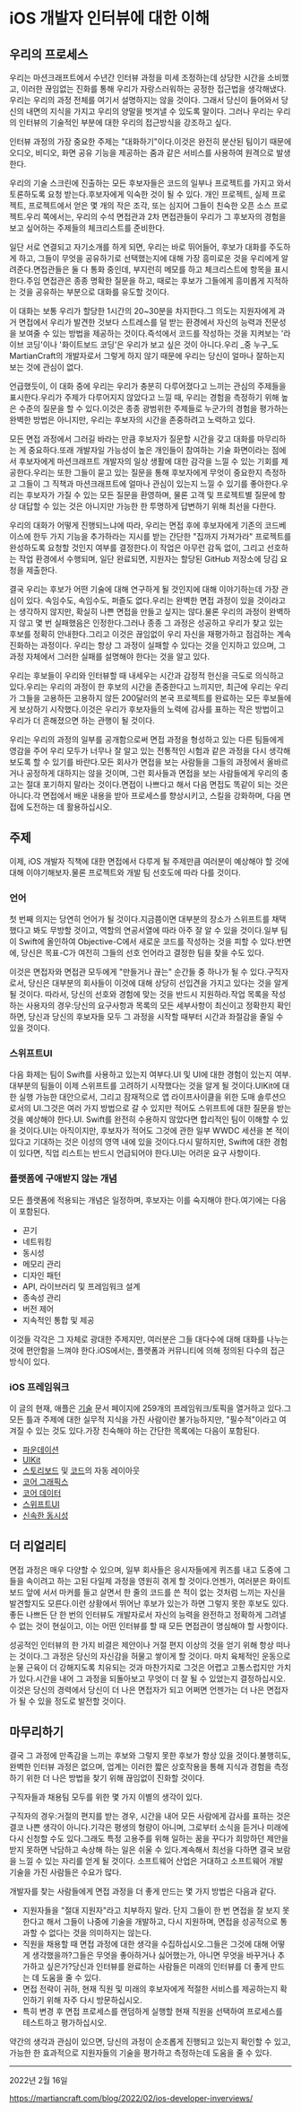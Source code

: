 # iOS 개발자 인터뷰에 대한 이해

## 우리의 프로세스

우리는 마션크래프트에서 수년간 인터뷰 과정을 미세 조정하는데 상당한 시간을 소비했고, 이러한 끊임없는 진화를 통해 우리가 자랑스러워하는 공정한 접근법을 생각해냈다.우리는 우리의 과정 전체를 여기서 설명하지는 않을 것이다. 그래서 당신이 들어와서 당신의 내면의 지식을 가지고 우리의 양말을 벗겨낼 수 있도록 말이다. 그러나 우리는 우리의 인터뷰의 기술적인 부분에 대한 우리의 접근방식을 강조하고 싶다.

인터뷰 과정의 가장 중요한 주제는 "대화하기"이다.이것은 완전히 분산된 팀이기 때문에 오디오, 비디오, 화면 공유 기능을 제공하는 줌과 같은 서비스를 사용하여 원격으로 발생한다.

우리의 기술 스크린에 진출하는 모든 후보자들은 코드의 일부나 프로젝트를 가지고 와서 토론하도록 요청 받는다.후보자에게 익숙한 것이 될 수 있다. 개인 프로젝트, 실제 프로젝트, 프로젝트에서 얻은 몇 개의 작은 조각, 또는 심지어 그들이 친숙한 오픈 소스 프로젝트.우리 쪽에서는, 우리의 수석 면접관과 2차 면접관들이 우리가 그 후보자의 경험을 보고 싶어하는 주제들의 체크리스트를 준비한다.

일단 서로 연결되고 자기소개를 하게 되면, 우리는 바로 뛰어들어, 후보가 대화를 주도하게 하고, 그들이 무엇을 공유하기로 선택했는지에 대해 가장 흥미로운 것을 우리에게 알려준다.면접관들은 둘 다 통화 중인데, 부지런히 메모를 하고 체크리스트에 항목을 표시한다.주임 면접관은 종종 명확한 질문을 하고, 때로는 후보가 그들에게 흥미롭게 지적하는 것을 공유하는 부분으로 대화를 유도할 것이다.

이 대화는 보통 우리가 할당한 1시간의 20~30분을 차지한다.그 의도는 지원자에게 과거 면접에서 우리가 발견한 것보다 스트레스를 덜 받는 환경에서 자신의 능력과 전문성을 보여줄 수 있는 방법을 제공하는 것이다.즉석에서 코드를 작성하는 것을 지켜보는 '라이브 코딩'이나 '화이트보드 코딩'은 우리가 보고 싶은 것이 아니다.우리 _중 누구_도 MartianCraft의 개발자로서 그렇게 하지 않기 때문에 우리는 당신이 얼마나 잘하는지 보는 것에 관심이 없다.

언급했듯이, 이 대화 중에 우리는 우리가 충분히 다루어졌다고 느끼는 관심의 주제들을 표시한다.우리가 주제가 다루어지지 않았다고 느낄 때, 우리는 경험을 측정하기 위해 높은 수준의 질문을 할 수 있다.이것은 종종 광범위한 주제들로 누군가의 경험을 평가하는 완벽한 방법은 아니지만, 우리는 후보자의 시간을 존중하려고 노력하고 있다.

모든 면접 과정에서 그러길 바라는 만큼 후보자가 질문할 시간을 갖고 대화를 마무리하는 게 중요하다.또래 개발자일 가능성이 높은 개인들이 참여하는 기술 화면이라는 점에서 후보자에게 마션크래프트 개발자의 일상 생활에 대한 감각을 느낄 수 있는 기회를 제공한다.우리는 또한 그들이 묻고 있는 질문을 통해 후보자에게 무엇이 중요한지 측정하고 그들이 그 직책과 마션크래프트에 얼마나 관심이 있는지 느낄 수 있기를 좋아한다.우리는 후보자가 가질 수 있는 모든 질문을 환영하며, 물론 고객 및 프로젝트별 질문에 항상 대답할 수 있는 것은 아니지만 가능한 한 투명하게 답변하기 위해 최선을 다한다.

우리의 대화가 어떻게 진행되느냐에 따라, 우리는 면접 후에 후보자에게 기존의 코드베이스에 한두 가지 기능을 추가하라는 지시를 받는 간단한 "집까지 가져가라" 프로젝트를 완성하도록 요청할 것인지 여부를 결정한다.이 작업은 아무런 감독 없이, 그리고 선호하는 작업 환경에서 수행되며, 일단 완료되면, 지원자는 할당된 GitHub 저장소에 당김 요청을 제출한다.

결국 우리는 후보가 어떤 기술에 대해 연구하게 될 것인지에 대해 이야기하는데 가장 관심이 있다. 속임수도, 속임수도, 퍼즐도 없다.우리는 완벽한 면접 과정이 있을 것이라고는 생각하지 않지만, 확실히 나쁜 면접을 만들고 싶지는 않다.물론 우리의 과정이 완벽하지 않고 몇 번 실패했음은 인정한다.그러나 종종 그 과정은 성공하고 우리가 찾고 있는 후보를 정확히 안내한다.그리고 이것은 끊임없이 우리 자신을 재평가하고 점검하는 계속 진화하는 과정이다. 우리는 항상 그 과정이 실패할 수 있다는 것을 인지하고 있으며, 그 과정 자체에서 그러한 실패를 설명해야 한다는 것을 알고 있다.

우리는 후보들이 우리와 인터뷰할 때 내세우는 시간과 감정적 헌신을 극도로 의식하고 있다.우리는 우리의 과정이 한 후보의 시간을 존중한다고 느끼지만, 최근에 우리는 우리가 그들을 고용하든 고용하지 않든 200달러의 본국 프로젝트를 완료하는 모든 후보들에게 보상하기 시작했다.이것은 우리가 후보자들의 노력에 감사를 표하는 작은 방법이고 우리가 더 흔해졌으면 하는 관행이 될 것이다.

우리는 우리의 과정의 일부를 공개함으로써 면접 과정을 형성하고 있는 다른 팀들에게 영감을 주어 우리 모두가 너무나 잘 알고 있는 전통적인 시험과 같은 과정을 다시 생각해보도록 할 수 있기를 바란다.모든 회사가 면접을 보는 사람들을 그들의 과정에서 올바르거나 공정하게 대하지는 않을 것이며, 그런 회사들과 면접을 보는 사람들에게 우리의 충고는 절대 포기하지 말라는 것이다.면접이 나쁘다고 해서 다음 면접도 똑같이 되는 것은 아니다.각 면접에서 배운 내용을 받아 프로세스를 향상시키고, 스킬을 강화하며, 다음 면접에 도전하는 데 활용하십시오.

## 주제

이제, iOS 개발자 직책에 대한 면접에서 다루게 될 주제만큼 여러분이 예상해야 할 것에 대해 이야기해보자.물론 프로젝트와 개발 팀 선호도에 따라 다를 것이다.

### 언어

첫 번째 의지는 당연히 언어가 될 것이다.지금쯤이면 대부분의 장소가 스위프트를 채택했다고 봐도 무방할 것이고, 역할의 연공서열에 따라 아주 잘 알 수 있을 것이다.일부 팀이 Swift에 올인하여 Objective-C에서 새로운 코드를 작성하는 것을 피할 수 있다.반면에, 당신은 목표-C가 여전히 그들의 선호 언어라고 결정한 팀을 찾을 수도 있다.

이것은 면접자와 면접관 모두에게 "만들거나 끊는" 순간들 중 하나가 될 수 있다.구직자로서, 당신은 대부분의 회사들이 이것에 대해 상당히 선입견을 가지고 있다는 것을 알게 될 것이다. 따라서, 당신의 선호와 경험에 맞는 것을 반드시 지원하라.작업 목록을 작성하는 사용자의 경우:당신의 요구사항과 목록의 모든 세부사항이 최신이고 정확한지 확인하면, 당신과 당신의 후보자들 모두 그 과정을 시작할 때부터 시간과 좌절감을 줄일 수 있을 것이다.

### 스위프트UI

다음 화제는 팀이 Swift를 사용하고 있는지 여부다.UI 및 UI에 대한 경험이 있는지 여부.대부분의 팀들이 이제 스위프트를 고려하기 시작했다는 것을 알게 될 것이다.UIKit에 대한 실행 가능한 대안으로서, 그리고 잠재적으로 앱 라이프사이클을 위한 도매 솔루션으로서의 UI.그것은 여러 가지 방법으로 갈 수 있지만 적어도 스위프트에 대한 질문을 받는 것을 예상해야 한다.UI. Swift를 완전히 수용하지 않았다면 합리적인 팀이 이해할 수 있을 것이다.UI는 아직이지만, 후보자가 적어도 그것에 관한 일부 WWDC 세션을 본 적이 있다고 기대하는 것은 이성의 영역 내에 있을 것이다.다시 말하지만, Swift에 대한 경험이 있다면, 직업 리스트는 반드시 언급되어야 한다.UI는 어려운 요구 사항이다.

### 플랫폼에 구애받지 않는 개념

모든 플랫폼에 적용되는 개념은 일정하며, 후보자는 이를 숙지해야 한다.여기에는 다음이 포함된다.

-   끈기
-   네트워킹
-   동시성
-   메모리 관리
-   디자인 패턴
-   API, 라이브러리 및 프레임워크 설계
-   종속성 관리
-   버전 제어
-   지속적인 통합 및 제공

이것들 각각은 그 자체로 광대한 주제지만, 여러분은 그들 대다수에 대해 대화를 나누는 것에 편안함을 느껴야 한다.iOS에서는, 플랫폼과 커뮤니티에 의해 정의된 다수의 접근방식이 있다.

### iOS 프레임워크

이 글의 현재, 애플은 [기술](https://papago.naver.net/apis/site/proxy?url=https%3A%2F%2Fdeveloper.apple.com%2Fdocumentation%2Ftechnologies) 문서 페이지에 259개의 프레임워크/토픽을 열거하고 있다.그 모든 틀과 주제에 대한 실무적 지식을 가진 사람이란 불가능하지만, "필수적"이라고 여겨질 수 있는 것도 있다.가장 친숙해야 하는 간단한 목록에는 다음이 포함된다.

-   [파운데이션](https://papago.naver.net/apis/site/proxy?url=https%3A%2F%2Fdeveloper.apple.com%2Fdocumentation%2Ffoundation)
-   [UIKit](https://papago.naver.net/apis/site/proxy?url=https%3A%2F%2Fdeveloper.apple.com%2Fdocumentation%2Fuikit)
-   [스토리보드](https://papago.naver.net/apis/site/proxy?url=https%3A%2F%2Fdeveloper.apple.com%2Ftutorials%2Fapp-dev-training%2Fsetting-constraints-with-auto-layout) 및 [코드](https://papago.naver.net/apis/site/proxy?url=https%3A%2F%2Fdeveloper.apple.com%2Fdocumentation%2Fuikit%2Fview_layout)의 자동 레이아웃
-   [코어 그래픽스](https://papago.naver.net/apis/site/proxy?url=https%3A%2F%2Fdeveloper.apple.com%2Fdocumentation%2Fcoregraphics)
-   [코어 데이터](https://papago.naver.net/apis/site/proxy?url=https%3A%2F%2Fdeveloper.apple.com%2Fdocumentation%2Fcoredata%2F)
-   [스위프트UI](https://papago.naver.net/apis/site/proxy?url=https%3A%2F%2Fdeveloper.apple.com%2Fdocumentation%2Fswiftui%2F)
-   [신속한 동시성](https://papago.naver.net/apis/site/proxy?url=https%3A%2F%2Fdocs.swift.org%2Fswift-book%2FLanguageGuide%2FConcurrency.html)

## 더 리얼리티

면접 과정은 매우 다양할 수 있으며, 일부 회사들은 응시자들에게 퀴즈를 내고 도중에 그들을 속이려고 하는 고된 다일제 과정을 영원히 겪게 할 것이다.언젠가, 여러분은 화이트보드 앞에 서서 마커를 들고 살면서 한 줄의 코드를 쓴 적이 없는 것처럼 느끼는 자신을 발견할지도 모른다.이런 상황에서 뛰어난 후보가 있는가 하면 그렇지 못한 후보도 있다.좋든 나쁘든 단 한 번의 인터뷰도 개발자로서 자신의 능력을 완전하고 정확하게 그려낼 수 없는 것이 현실이고, 이는 어떤 인터뷰를 할 때 모든 면접관이 명심해야 할 사항이다.

성공적인 인터뷰의 한 가지 비결은 제안이나 거절 편지 이상의 것을 얻기 위해 항상 떠나는 것이다.그 과정은 당신의 자신감을 허물고 쌓이게 할 것이다. 마치 육체적인 운동으로 눈물 근육이 더 강해지도록 치유되는 것과 마찬가지로 그것은 어렵고 고통스럽지만 가치가 있다.시간을 내어 그 과정을 되돌아보고 무엇이 더 잘 될 수 있었는지 결정하십시오.이것은 당신의 경력에서 당신이 더 나은 면접자가 되고 어쩌면 언젠가는 더 나은 면접자가 될 수 있을 정도로 발전할 것이다.

## 마무리하기

결국 그 과정에 만족감을 느끼는 후보와 그렇지 못한 후보가 항상 있을 것이다.불행히도, 완벽한 인터뷰 과정은 없으며, 업계는 이러한 짧은 상호작용을 통해 지식과 경험을 측정하기 위한 더 나은 방법을 찾기 위해 끊임없이 진화할 것이다.

구직자들과 채용팀 모두를 위한 몇 가지 이별의 생각이 있다.

구직자의 경우:거절의 편지를 받는 경우, 시간을 내어 모든 사람에게 감사를 표하는 것은 결코 나쁜 생각이 아니다.기각은 평생의 형량이 아니며, 그로부터 소식을 듣거나 미래에 다시 신청할 수도 있다.그래도 특정 고용주를 위해 일하는 꿈을 꾸다가 희망하던 제안을 받지 못하면 낙담하고 속상해 하는 일은 쉬울 수 있다.계속해서 최선을 다하면 결국 보람을 느낄 수 있는 자리를 얻게 될 것이다. 소프트웨어 산업은 거대하고 소프트웨어 개발 기술을 가진 사람들은 수요가 많다.

개발자를 찾는 사람들에게 면접 과정을 더 좋게 만드는 몇 가지 방법은 다음과 같다.

-   지원자들을 "절대 지원자"라고 치부하지 말라. 단지 그들이 한 번 면접을 잘 보지 못한다고 해서 그들이 나중에 기술을 개발하고, 다시 지원하며, 면접을 성공적으로 통과할 수 없다는 것을 의미하지는 않는다.
-   직원을 채용할 때 면접 과정에 대한 생각을 수집하십시오.그들은 그것에 대해 어떻게 생각했을까?그들은 무엇을 좋아하거나 싫어했는가, 아니면 무엇을 바꾸거나 추가하고 싶은가?당신과 인터뷰를 완료하는 사람들은 미래의 인터뷰를 더 좋게 만드는 데 도움을 줄 수 있다.
-   면접 전략이 귀하, 현재 직원 및 미래의 후보자에게 적절한 서비스를 제공하는지 확인하기 위해 자주 다시 방문하십시오.
-   특히 변경 후 면접 프로세스를 랜덤하게 실행할 현재 직원을 선택하여 프로세스를 테스트하고 평가하십시오.

약간의 생각과 관심이 있으면, 당신의 과정이 순조롭게 진행되고 있는지 확인할 수 있고, 가능한 한 효과적으로 지원자들의 기술을 평가하고 측정하는데 도움을 줄 수 있다.


---

2022년 2월 16일

https://martiancraft.com/blog/2022/02/ios-developer-inverviews/